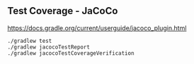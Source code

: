 # 

## Test Coverage - JaCoCo  
https://docs.gradle.org/current/userguide/jacoco_plugin.html
```
./gradlew test
./gradlew jacocoTestReport 
./gradlew jacocoTestCoverageVerification
```

## 
